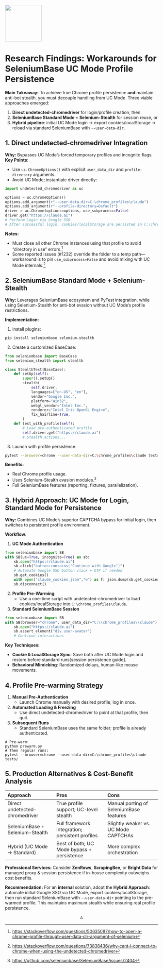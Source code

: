 <img src="https://r2cdn.perplexity.ai/pplx-full-logo-primary-dark%402x.png" class="logo" width="120"/>

# Research Findings: Workarounds for SeleniumBase UC Mode Profile Persistence

**Main Takeaway:**
To achieve true Chrome profile persistence **and** maintain anti-bot stealth, you must decouple handling from UC Mode. Three viable approaches emerged:

1. **Direct undetected-chromedriver** for login/profile creation, then
2. **SeleniumBase Standard Mode + Selenium-Stealth** for session reuse, or
3. **Hybrid pipeline**: initial UC Mode login → export cookies/localStorage → reload via standard SeleniumBase with `--user-data-dir`.

## 1. Direct undetected-chromedriver Integration

**Why:** Bypasses UC Mode’s forced temporary profiles and incognito flags.
**Key Points:**

- Use `uc.ChromeOptions()` with explicit `user_data_dir` and `profile-directory` arguments.
- Avoid UC Mode; instantiate driver directly:

```python
import undetected_chromedriver as uc

options = uc.ChromeOptions()
options.add_argument(r"--user-data-dir=C:\chrome_profiles\claude")
options.add_argument(r"--profile-directory=Default")
driver = uc.Chrome(options=options, use_subprocess=False)
driver.get("https://claude.ai")
# Perform login via Google SSO
# After successful login, cookies/localStorage are persisted in C:\chrome_profiles\claude\Default
```

**Notes:**

- Must close all other Chrome instances using that profile to avoid “directory in use” errors.[^1]
- Some reported issues (\#1232) override the folder to a temp path—workaround is to pin `use_subprocess=False` and avoid mixing with UC Mode internals.[^2]


## 2. SeleniumBase Standard Mode + Selenium-Stealth

**Why:** Leverages SeleniumBase ecosystem and PyTest integration, while using Selenium-Stealth for anti-bot evasion without UC Mode’s profile restrictions.

**Implementation:**

1. Install plugins:

```bash
pip install seleniumbase selenium-stealth
```

2. Create a customized BaseCase:

```python
from seleniumbase import BaseCase
from selenium_stealth import stealth

class StealthTest(BaseCase):
    def setUp(self):
        super().setUp()
        stealth(
            self.driver,
            languages=["en-US", "en"],
            vendor="Google Inc.",
            platform="Win32",
            webgl_vendor="Intel Inc.",
            renderer="Intel Iris OpenGL Engine",
            fix_hairline=True,
        )
    def test_with_profile(self):
        # Load pre-authenticated profile
        self.driver.get("https://claude.ai")
        # Stealth actions...
```

3. Launch with profile persistence:

```bash
pytest --browser=chrome --user-data-dir=C:\chrome_profiles\claude tests/stealth_test.py
```


**Benefits:**

- Real Chrome profile usage.
- Uses Selenium-Stealth evasion modules.[^3]
- Full SeleniumBase features (reporting, fixtures, parallelization).


## 3. Hybrid Approach: UC Mode for Login, Standard Mode for Persistence

**Why:** Combines UC Mode’s superior CAPTCHA bypass for initial login, then switches to persistent profile environment.

**Workflow:**

1. **UC Mode Authentication**

```python
from seleniumbase import SB
with SB(uc=True, incognito=True) as sb:
    sb.open("https://claude.ai")
    sb.click("button:contains('Continue with Google')")
    # Automate Google SSO button click + OTP if needed
    sb.get_cookies()
    with open("claude_cookies.json","w") as f: json.dump(sb.get_cookies(),f)
    sb.disconnect()
```

2. **Profile Pre-Warming**
    - Use a one-time script with undetected-chromedriver to load cookies/localStorage into `C:\chrome_profiles\claude`.
3. **Standard SeleniumBase Session**

```python
from seleniumbase import SB
with SB(browser="chrome", user_data_dir="C:\\chrome_profiles\\claude") as sb:
    sb.open("https://claude.ai")
    sb.assert_element("div.user-avatar")
    # Continue interactions
```


**Key Techniques:**

- **Cookie \& LocalStorage Sync**: Save both after UC Mode login and restore before standard runs[session persistence guide].
- **Behavioral Mimicking**: Randomized delays, human-like mouse movements.


## 4. Profile Pre-warming Strategy

1. **Manual Pre-Authentication**
    - Launch Chrome manually with desired profile; log in once.
2. **Automated Loading \& Freezing**
    - Use direct undetected-chromedriver to point at that profile, then quit.
3. **Subsequent Runs**
    - Standard SeleniumBase uses the same folder; profile is already authenticated.
```shell
# Pre-warm:
python prewarm.py
# Then regular runs:
pytest --browser=chrome --user-data-dir=C:\chrome_profiles\claude tests/
```


## 5. Production Alternatives \& Cost-Benefit Analysis

| Approach | Pros | Cons |
| :-- | :-- | :-- |
| Direct undetected-chromedriver | True profile support; UC-level stealth | Manual porting of SeleniumBase features |
| SeleniumBase + Selenium-Stealth | Full framework integration; persistent profiles | Slightly weaker vs. UC Mode CAPTCHAs |
| Hybrid (UC Mode → Standard) | Best of both; UC Mode bypass + persistence | More complex orchestration |

**Professional Services:**
Consider **ZenRows**, **ScrapingBee**, or **Bright Data** for managed proxy \& session persistence if in-house complexity outweighs cost benefits.

**Recommendation:**
For an **internal** solution, adopt the **Hybrid Approach**: automate initial Google SSO via UC Mode, export cookies/localStorage, then run standard SeleniumBase with `--user-data-dir` pointing to the pre-warmed profile. This maintains maximum stealth while ensuring real profile persistence.

<div style="text-align: center">⁂</div>

[^1]: https://stackoverflow.com/questions/50635087/how-to-open-a-chrome-profile-through-user-data-dir-argument-of-selenium

[^2]: https://stackoverflow.com/questions/73838436/why-cant-i-connect-to-chrome-when-using-the-undetected-chromedriver

[^3]: https://github.com/seleniumbase/SeleniumBase/issues/2404

[^4]: https://github.com/ultrafunkamsterdam/undetected-chromedriver/discussions/1101

[^5]: https://seleniumbase.io/help_docs/uc_mode/

[^6]: https://stackoverflow.com/questions/74981809/im-using-selenium-undetected-chromedriver-and-i-cant-open-multiple-profiles-at

[^7]: https://www.zenrows.com/blog/selenium-avoid-bot-detection

[^8]: https://github.com/seleniumbase/SeleniumBase/issues/2336

[^9]: https://superuser.com/questions/1130368/chrome-user-data-dir-not-working-properly

[^10]: https://www.reddit.com/r/webscraping/comments/1jbwz6v/the_library_i_built_because_i_enjoy_selenium/

[^11]: https://stackoverflow.com/questions/76444662/how-can-i-use-undetected-chromedriver-to-init-function

[^12]: https://stackoverflow.com/questions/72073046/targetting-chrome-profile-in-selenium/72077446

[^13]: https://www.zenrows.com/blog/undetected-chromedriver-vs-selenium-stealth

[^14]: https://brightdata.com/blog/web-data/web-scraping-with-seleniumbase

[^15]: https://github.com/ultrafunkamsterdam/undetected-chromedriver/issues/1150

[^16]: https://www.browserstack.com/guide/selenium-stealth

[^17]: https://www.youtube.com/watch?v=2pTpBtaE7SQ

[^18]: https://www.zenrows.com/blog/undetected-chromedriver

[^19]: https://seleniumbase.io

[^20]: https://seleniumbase.io/help_docs/method_summary/

[^21]: https://www.youtube.com/watch?v=6SDzRN1aHiI

[^22]: https://seleniumbase.io/help_docs/customizing_test_runs/

[^23]: https://github.com/seleniumbase/SeleniumBase/discussions/2763

[^24]: https://www.microfocus.com/documentation/silk-test/205/en/silktestclassic-help-en/GUID-60416FD0-B58B-444D-8BF4-68336CEFA909.html

[^25]: https://chromium.googlesource.com/chromium/src/+/main/docs/user_data_dir.md

[^26]: https://chromium.googlesource.com/experimental/chromium/src/+/refs/heads/lkgr-ios-internal/docs/user_data_dir.md

[^27]: https://www.youtube.com/watch?v=5dMFI3e85ig

[^28]: https://github.com/seleniumbase/SeleniumBase/discussions/2856

[^29]: https://seleniumbase.io/help_docs/features_list/

[^30]: https://scrapeops.io/selenium-web-scraping-playbook/python-selenium-stealth-web-scraping/

[^31]: https://github.com/seleniumbase/SeleniumBase/discussions/2118

[^32]: https://github.com/seleniumbase/SeleniumBase/discussions/3049

[^33]: https://www.chromium.org/developers/creating-and-using-profiles/

[^34]: https://pypi.org/project/undetected-chromedriver/

[^35]: https://groups.google.com/g/chromedriver-users/c/10tDMX0b8mA

[^36]: https://stackoverflow.com/questions/79426051/why-my-profil-is-not-loaded-with-undetected-chrome-driver

[^37]: https://www.zenrows.com/blog/selenium-stealth

[^38]: https://seleniumbase.io/help_docs/recorder_mode/

[^39]: https://python-forum.io/thread-39745.html

[^40]: https://thedispatch.ai/reports/3217/

[^41]: https://github.com/seleniumbase/SeleniumBase/discussions/1221

[^42]: https://www.scrapingbee.com/blog/undetected-chromedriver-python-tutorial-avoiding-bot-detection/

[^43]: https://seleniumbase.com/recorder_mode/

[^44]: https://github.com/kaliiiiiiiiii/Selenium-Profiles

[^45]: https://www.reddit.com/r/learnpython/comments/1b5nr7j/opening_chrome_with_a_specific_profile_using/

[^46]: https://stackoverflow.com/questions/52394408/how-to-use-chrome-profile-in-selenium-webdriver-python-3

[^47]: https://stackoverflow.com/questions/75714486/undetected-chromedriver-alternative

[^48]: https://sqa.stackexchange.com/questions/2755/handling-browser-level-authentication-using-selenium

[^49]: https://www.youtube.com/watch?v=-EpZlhGWo9k\&vl=en

[^50]: https://www.neovasolutions.com/2024/06/13/automating-chrome-with-existing-profiles-using-playwright-and-typescript/

[^51]: https://stackoverflow.com/questions/76355666/cannot-make-seleniumbase-load-with-an-existed-chromium-profile

[^52]: https://www.selenium.dev/documentation/webdriver/drivers/options/

[^53]: https://github.com/seleniumbase/SeleniumBase/issues/2213

[^54]: https://toolsqa.com/selenium-webdriver/run-selenium-tests-on-chrome/

[^55]: https://github.com/seleniumbase/SeleniumBase/discussions/2536

[^56]: https://www.lambdatest.com/blog/python-selenium-with-chrome/

[^57]: https://www.reddit.com/r/webscraping/comments/16offqp/setting_seleniumbase_driver_options/

[^58]: https://www.selenium.dev/documentation/webdriver/drivers/

[^59]: https://seleniumbase.com/new-video-undetectable-automation-2-with-uc-mode-and-python/

[^60]: https://groups.google.com/g/selenium-users/c/caHDBDyyRYY/m/dkKcCFCsBgAJ

[^61]: https://github.com/ultrafunkamsterdam/undetected-chromedriver/issues/1670

[^62]: https://stackoverflow.com/questions/77191221/undetected-chromedriver-attributeerror-chromeoptions-object-has-no-attribute

[^63]: https://github.com/ultrafunkamsterdam/undetected-chromedriver/issues/1232

[^64]: https://pypi.org/project/undetected-chromedriver/2.1.1/

[^65]: https://pydigger.com/pypi/undetected-chromedriver-arthur

[^66]: https://brightdata.com/blog/web-data/web-scraping-with-undetected-chromedriver

[^67]: https://www.youtube.com/watch?v=H8O-2Wb2pkI

[^68]: https://www.blackhatworld.com/seo/evading-selenium-detection-the-ultimate-guide.1569690/

[^69]: https://app.soos.io/research/packages/Python/-/st-undetected-chromedriver

[^70]: https://cloud.tencent.com/developer/ask/sof/107316572

[^71]: https://github.com/seleniumbase/SeleniumBase/discussions/2775

[^72]: https://stackoverflow.com/questions/77907712/how-to-avoid-selenium-detection-or-change-approach

[^73]: https://github.com/seleniumbase/SeleniumBase

[^74]: https://github.com/seleniumbase/SeleniumBase/discussions/2482

[^75]: https://stackoverflow.com/questions/66209119/automation-google-login-with-python-and-selenium-shows-this-browser-or-app-may

[^76]: https://seleniumbase.io/examples/cdp_mode/ReadMe/

[^77]: https://issues.ecosyste.ms/hosts/GitHub/repositories/seleniumbase%2FSeleniumBase/issues?page=2\&per_page=100

[^78]: https://yashaka.github.io/selene/faq/custom-user-profile-howto/

[^79]: https://www.educative.io/answers/how-to-use-a-specific-chrome-profile-in-python-selenium

[^80]: https://developer.chrome.com/docs/chromedriver/capabilities

[^81]: https://www.zenrows.com/blog/undetected-chromedriver-proxy

[^82]: https://stackoverflow.com/questions/68289474/selenium-headless-how-to-bypass-cloudflare-detection-using-selenium

[^83]: https://automation-help.com/selenium-web-driver-chrome-profile-in-python/

[^84]: https://github.com/ultrafunkamsterdam/undetected-chromedriver

[^85]: https://pydigger.com/pypi/seleniumbase

[^86]: https://stackoverflow.com/questions/33225947/can-a-website-detect-when-you-are-using-selenium-with-chromedriver

[^87]: https://scrapfly.io/blog/posts/web-scraping-without-blocking-using-undetected-chromedriver

[^88]: https://rebrowser.net/blog/undetected-chromedriver-the-ultimate-guide-to-bypassing-bot-detection

[^89]: https://www.reddit.com/r/Heroku/comments/1imrtas/need_help_with_selenium_on_heroku_session_not/

[^90]: https://stackoverflow.com/questions/64387126/python-selenium-chrome-user-data-directory-is-already-in-use/70443995

[^91]: https://github.com/ultrafunkamsterdam/undetected-chromedriver/issues/1667

